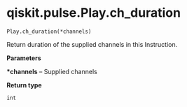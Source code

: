 # qiskit.pulse.Play.ch\_duration

`Play.ch_duration(*channels)`

Return duration of the supplied channels in this Instruction.

**Parameters**

**\*channels** – Supplied channels

**Return type**

`int`
